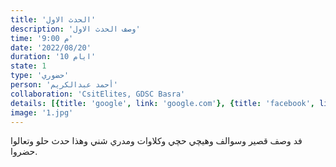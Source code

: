 ```yaml
---
title: 'الحدث الاول'
description: 'وصف الحدث الاول'
time: '9:00 م'
date: '2022/08/20'
duration: '10 ايام'
state: 1
type: 'حضوري'
person: 'أحمد عبدالكريم'
collaboration: 'CsitElites, GDSC Basra'
details: [{title: 'google', link: 'google.com'}, {title: 'facebook', link: 'facebook.com'}, {title: 'twitter', link: 'twitter.com'}]
image: '1.jpg'
---
```



فد وصف قصير وسوالف وهيچي حچي وكلاوات ومدري شني وهذا حدث حلو وتعالوا حضروا.